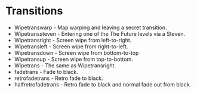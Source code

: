 # Transitions

- Wipetranswarp - Map warping and leaving a secret transition.
- Wipetranssteven - Entering one of the The Future levels via a Steven.
- Wipetransright - Screen wipe from left-to-right.
- Wipetransleft - Screen wipe from right-to-left.
- Wipetransdown - Screen wipe from bottom-to-top
- Wipetransup - Screen wipe from top-to-bottom.
- Wipetrans - The same as Wipetransright.
- fadetrans - Fade to black.
- retrofadetrans - Retro fade to black.
- halfretrofadetrans - Retro fade to black and normal fade out from black.
